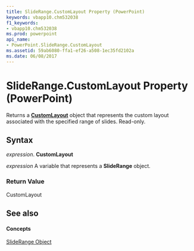 ```yaml
---
title: SlideRange.CustomLayout Property (PowerPoint)
keywords: vbapp10.chm532038
f1_keywords:
- vbapp10.chm532038
ms.prod: powerpoint
api_name:
- PowerPoint.SlideRange.CustomLayout
ms.assetid: 59ab6080-ffa1-ef26-a508-1ec35fd2102a
ms.date: 06/08/2017
---
```



# SlideRange.CustomLayout Property (PowerPoint)

Returns a  **[CustomLayout](PowerPoint.CustomLayout.md)** object that represents the custom layout associated with the specified range of slides. Read-only.


## Syntax

 _expression_. **CustomLayout**

 _expression_ A variable that represents a **SlideRange** object.


### Return Value

CustomLayout


## See also


#### Concepts


[SlideRange Object](PowerPoint.SlideRange.md)

